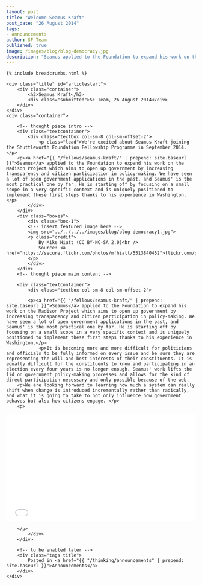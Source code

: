 ```yaml
---
layout: post
title: "Welcome Seamus Kraft"
post_date: "26 August 2014"
tags: 
- announcements
author: SF Team
published: true
image: /images/blog/blog-democracy.jpg
description: "Seamus applied to the Foundation to expand his work on the Madison Project which..."
---
```


<div class="page-wrapper">
<!-- Featured Thinking Banner -->  
<section class="header-10-sub v-center">
														<!-- insert featured image here -->
    <div class="background" style="background-image: url(../../../../images/blog/blog-welcome.jpg);"></div>
    <div>
        <div class="container">
        </div>
        <a class="control-btn fui-arrow-down" data-scroll href="#articlestart"> </a>
    </div>
</section>

<!-- Everything after this should be Editable as content -->
<section class="blog-1" id="blog-thinking">


	{% include breadcrumbs.html %}

    <div class="title" id="articlestart">
        <div class="container">
            <h3>Seamus Kraft</h3>
            <div class="submitted">SF Team, 26 August 2014</div>
        </div>
    </div>
    <div class="container">
    
    	<!-- thought piece intro -->
        <div class="textcontainer">
        	<div class="textbox col-sm-8 col-sm-offset-2">
                <p class="lead">We're excited about Seamus Kraft joining the Shuttleworth Foundation Fellowship Programme in September 2014.</p>
		<p><a href="{{ "/fellows/seamus-kraft/" | prepend: site.baseurl }}">Seamus</a> applied to the Foundation to expand his work on the Madison Project which aims to open up government by increasing transparency and citizen participation in policy-making. We have seen a lot of open government applications in the past, and Seamus' is the most practical one by far. He is starting off by focusing on a small scope in a very specific context and is uniquely positioned to implement these first steps thanks to his experience in Washington.</p>
            </div>
        </div>
        <div class="boxes">
            <div class="box-1">
            <!-- insert featured image here -->
            <img src="../../../../images/blog/blog-democracy1.jpg">
            <p class="credit">
                By Mike Hiatt (CC BY-NC-SA 2.0)<br />
                Source: <a href="https://secure.flickr.com/photos/mfhiatt/5513840452">flickr.com/photos/mfhiatt/5513840452</a>
            </p>
            </div>
        </div>
        <!-- thought piece main content -->
        
        <div class="textcontainer">
        	<div class="textbox col-sm-8 col-sm-offset-2">

         	<p><a href="{{ "/fellows/seamus-kraft/" | prepend: site.baseurl }}">Seamus</a> applied to the Foundation to expand his work on the Madison Project which aims to open up government by increasing transparency and citizen participation in policy-making. We have seen a lot of open government applications in the past, and Seamus' is the most practical one by far. He is starting off by focusing on a small scope in a very specific context and is uniquely positioned to implement these first steps thanks to his experience in Washington.</p>
                <p>It is becoming more and more difficult for politicians and officials to be fully informed on every issue and be sure they are representing the will and best interests of their constituents. It is equally difficult for the constituents to know and participating in an election every four years is no longer enough. Seamus' work lifts the lid on government policy-making processes and allows for the kind of direct participation necessary and only possible because of the web.  
		<p>We are looking forward to learning how much a system can really shift when change is introduced incrementally rather than radically, and what it is going to take to not only influence how government behaves but also how citizens engage. </p>
		<p>
<style>.embed-container { position: relative; padding-bottom: 56.25%; height: 0; overflow: hidden; max-width: 100%; height: auto; } .embed-container iframe, .embed-container object, .embed-container embed { position: absolute; top: 0; left: 0; width: 100%; height: 100%; }</style><div class='embed-container'><iframe src='//www.youtube.com/embed/pV96QUil7Ec' frameborder='0' webkitAllowFullScreen mozallowfullscreen allowFullScreen></iframe></div>
		</p>                
            </div>
        </div>

		<!-- to be enabled later -->
    	<div class="tags title">
            Posted in <a href="{{ "/thinking/announcements" | prepend: site.baseurl }}">Announcements</a>
        </div>
    </div>
</section>

<!-- Everything before this is editable page content -->
